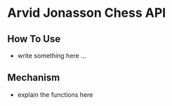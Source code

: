 # Arvid Jonasson Chess API

## How To Use
* write something here ...


## Mechanism
- explain the functions here